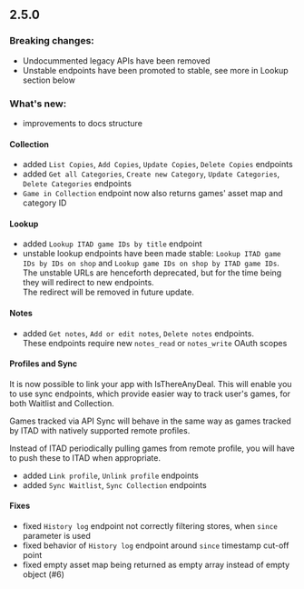 ## 2.5.0

### Breaking changes:
- Undocummented legacy APIs have been removed
- Unstable endpoints have been promoted to stable, see more in Lookup section below

### What's new:
- improvements to docs structure

#### Collection
- added `List Copies`, `Add Copies`, `Update Copies`, `Delete Copies` endpoints
- added `Get all Categories`, `Create new Category`, `Update Categories`, `Delete Categories` endpoints 
- `Game in Collection` endpoint now also returns games' asset map and category ID

#### Lookup
- added `Lookup ITAD game IDs by title` endpoint 
- unstable lookup endpoints have been made stable: `Lookup ITAD game IDs by IDs on shop` and `Lookup game IDs on shop by ITAD game IDs`.  
  The unstable URLs are henceforth deprecated, but for the time being they will redirect to new endpoints.  
  The redirect will be removed in future update.

#### Notes
- added `Get notes`, `Add or edit notes`, `Delete notes` endpoints.  
  These endpoints require new `notes_read` or `notes_write` OAuth scopes 

#### Profiles and Sync
It is now possible to link your app with IsThereAnyDeal. This will enable you to use sync endpoints,
which provide easier way to track user's games, for both Waitlist and Collection.

Games tracked via API Sync will behave in the same way as games tracked by ITAD with natively supported remote profiles.

Instead of ITAD periodically pulling games from remote profile, you will have to push these to ITAD when appropriate.

- added `Link profile`, `Unlink profile` endpoints
- added `Sync Waitlist`, `Sync Collection` endpoints

#### Fixes
- fixed `History log` endpoint not correctly filtering stores, when `since` parameter is used
- fixed behavior of `History log` endpoint around `since` timestamp cut-off point
- fixed empty asset map being returned as empty array instead of empty object (#6)

